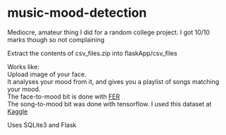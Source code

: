 # music-mood-detection
Mediocre, amateur thing I did for a random college project. I got 10/10 marks though so not complaining

Extract the contents of csv_files.zip into flaskApp/csv_files


Works like:\
Upload image of your face.\
It analyses your mood from it, and gives you a playlist of songs matching your mood.\
The face-to-mood bit is done with [FER](https://pypi.org/project/fer/)\
The song-to-mood bit was done with tensorflow. I used this dataset at [Kaggle](https://www.kaggle.com/yamaerenay/spotify-dataset-19212020-160k-tracks?select=tracks.csv)  


Uses SQLite3 and Flask

